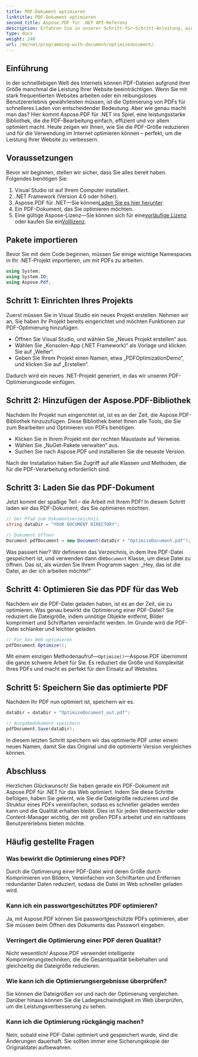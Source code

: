 ```yaml
---
title: PDF-Dokument optimieren
linktitle: PDF-Dokument optimieren
second_title: Aspose.PDF für .NET API-Referenz
description: Erfahren Sie in unserer Schritt-für-Schritt-Anleitung, wie Sie PDF-Dokumente mit Aspose.PDF für .NET optimieren. Verbessern Sie die Webleistung, indem Sie Dateigröße und Komplexität reduzieren.
type: docs
weight: 240
url: /de/net/programming-with-document/optimizedocument/
---
```

## Einführung

In der schnelllebigen Welt des Internets können PDF-Dateien aufgrund ihrer Größe manchmal die Leistung Ihrer Website beeinträchtigen. Wenn Sie mit stark frequentierten Websites arbeiten oder ein reibungsloses Benutzererlebnis gewährleisten müssen, ist die Optimierung von PDFs für schnelleres Laden von entscheidender Bedeutung. Aber wie genau macht man das? Hier kommt Aspose.PDF für .NET ins Spiel, eine leistungsstarke Bibliothek, die die PDF-Bearbeitung einfach, effizient und vor allem optimiert macht. Heute zeigen wir Ihnen, wie Sie die PDF-Größe reduzieren und für die Verwendung im Internet optimieren können – perfekt, um die Leistung Ihrer Website zu verbessern.

## Voraussetzungen

Bevor wir beginnen, stellen wir sicher, dass Sie alles bereit haben. Folgendes benötigen Sie:

1. Visual Studio ist auf Ihrem Computer installiert.
2. .NET Framework (Version 4.0 oder höher).
3.  Aspose.PDF für .NET—Sie können[Laden Sie es hier herunter](https://releases.aspose.com/pdf/net/).
4. Ein PDF-Dokument, das Sie optimieren möchten.
5. Eine gültige Aspose-Lizenz—Sie können sich für eine[vorläufige Lizenz](https://purchase.aspose.com/temporary-license/) oder kaufen Sie ein[Volllizenz](https://purchase.aspose.com/buy).

## Pakete importieren

Bevor Sie mit dem Code beginnen, müssen Sie einige wichtige Namespaces in Ihr .NET-Projekt importieren, um mit PDFs zu arbeiten.

```csharp
using System;
using System.IO;
using Aspose.Pdf;
```

## Schritt 1: Einrichten Ihres Projekts

Zuerst müssen Sie in Visual Studio ein neues Projekt erstellen. Nehmen wir an, Sie haben Ihr Projekt bereits eingerichtet und möchten Funktionen zur PDF-Optimierung hinzufügen.

- Öffnen Sie Visual Studio, und wählen Sie „Neues Projekt erstellen“ aus.
- Wählen Sie „Konsolen-App (.NET Framework)“ als Vorlage und klicken Sie auf „Weiter“.
- Geben Sie Ihrem Projekt einen Namen, etwa „PDFOptimizationDemo“, und klicken Sie auf „Erstellen“.

Dadurch wird ein neues .NET-Projekt generiert, in das wir unseren PDF-Optimierungscode einfügen.

## Schritt 2: Hinzufügen der Aspose.PDF-Bibliothek

Nachdem Ihr Projekt nun eingerichtet ist, ist es an der Zeit, die Aspose.PDF-Bibliothek hinzuzufügen. Diese Bibliothek bietet Ihnen alle Tools, die Sie zum Bearbeiten und Optimieren von PDFs benötigen. 

- Klicken Sie in Ihrem Projekt mit der rechten Maustaste auf Verweise.
- Wählen Sie „NuGet-Pakete verwalten“ aus.
- Suchen Sie nach Aspose.PDF und installieren Sie die neueste Version.

Nach der Installation haben Sie Zugriff auf alle Klassen und Methoden, die für die PDF-Verarbeitung erforderlich sind.

## Schritt 3: Laden Sie das PDF-Dokument

Jetzt kommt der spaßige Teil – die Arbeit mit Ihrem PDF! In diesem Schritt laden wir das PDF-Dokument, das Sie optimieren möchten.

```csharp
// Der Pfad zum Dokumentverzeichnis.
string dataDir = "YOUR DOCUMENT DIRECTORY";

// Dokument öffnen
Document pdfDocument = new Document(dataDir + "OptimizeDocument.pdf");
```

 Was passiert hier? Wir definieren das Verzeichnis, in dem Ihre PDF-Datei gespeichert ist, und verwenden dann die`Document` Klasse, um diese Datei zu öffnen. Das ist, als würden Sie Ihrem Programm sagen: „Hey, das ist die Datei, an der ich arbeiten möchte!“

## Schritt 4: Optimieren Sie das PDF für das Web

Nachdem wir die PDF-Datei geladen haben, ist es an der Zeit, sie zu optimieren. Was genau bewirkt die Optimierung einer PDF-Datei? Sie reduziert die Dateigröße, indem unnötige Objekte entfernt, Bilder komprimiert und Schriftarten vereinfacht werden. Im Grunde wird die PDF-Datei schlanker und leichter geladen.

```csharp
// Für das Web optimieren
pdfDocument.Optimize();
```

Mit einem einzigen Methodenaufruf—`Optimize()`—Aspose.PDF übernimmt die ganze schwere Arbeit für Sie. Es reduziert die Größe und Komplexität Ihres PDFs und macht es perfekt für den Einsatz auf Websites.

## Schritt 5: Speichern Sie das optimierte PDF

Nachdem Ihr PDF nun optimiert ist, speichern wir es.

```csharp
dataDir = dataDir + "OptimizeDocument_out.pdf";

// Ausgabedokument speichern
pdfDocument.Save(dataDir);
```

In diesem letzten Schritt speichern wir das optimierte PDF unter einem neuen Namen, damit Sie das Original und die optimierte Version vergleichen können.

## Abschluss

Herzlichen Glückwunsch! Sie haben gerade ein PDF-Dokument mit Aspose.PDF für .NET für das Web optimiert. Indem Sie diese Schritte befolgen, haben Sie gelernt, wie Sie die Dateigröße reduzieren und die Struktur eines PDFs vereinfachen, sodass es schneller geladen werden kann und die Qualität erhalten bleibt. Dies ist für jeden Webentwickler oder Content-Manager wichtig, der mit großen PDFs arbeitet und ein nahtloses Benutzererlebnis bieten möchte.

## Häufig gestellte Fragen

### Was bewirkt die Optimierung eines PDF?
Durch die Optimierung einer PDF-Datei wird deren Größe durch Komprimieren von Bildern, Vereinfachen von Schriftarten und Entfernen redundanter Daten reduziert, sodass die Datei im Web schneller geladen wird.

### Kann ich ein passwortgeschütztes PDF optimieren?
Ja, mit Aspose.PDF können Sie passwortgeschützte PDFs optimieren, aber Sie müssen beim Öffnen des Dokuments das Passwort eingeben.

### Verringert die Optimierung einer PDF deren Qualität?
Nicht wesentlich! Aspose.PDF verwendet intelligente Komprimierungstechniken, die die Gesamtqualität beibehalten und gleichzeitig die Dateigröße reduzieren.

### Wie kann ich die Optimierungsergebnisse überprüfen?
Sie können die Dateigrößen vor und nach der Optimierung vergleichen. Darüber hinaus können Sie die Ladegeschwindigkeit im Web überprüfen, um die Leistungsverbesserung zu sehen.

### Kann ich die Optimierung rückgängig machen?
Nein, sobald eine PDF-Datei optimiert und gespeichert wurde, sind die Änderungen dauerhaft. Sie sollten immer eine Sicherungskopie der Originaldatei aufbewahren.